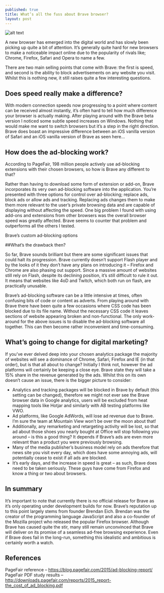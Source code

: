 ```yaml
---
published: true
title: What’s all the fuss about Brave browser?
layout: post
---
```

![alt text](http://www.bloomagency.co.uk/wp-content/uploads/2016/02/Brave.jpg "Brave browser")

A new browser has emerged into the digital world and has slowly been picking up quite a bit of attention. It’s generally quite hard for new browsers to make a noticeable impact online due to the popularity of rivals like; Chrome, Firefox, Safari and Opera to name a few.

There are two main selling points that come with Brave: the first is speed, and second is the ability to block advertisements on any website you visit. Whilst this is nothing new, it still raises quite a few interesting questions.

## Does speed really make a difference?

With modern connection speeds now progressing to a point where content can be received almost instantly, it’s often hard to tell how much difference your browser is actually making. After playing around with the Brave beta version I noticed some subtle speed increases on Windows. Nothing that would make me want to switch browsers but it’s a step in the right direction. Brave does boast an impressive difference between an iOS vanilla version of Safari and an iOS vanilla version of Brave as seen here…

## How does the ad-blocking work?

According to PageFair, 198 million people actively use ad-blocking extensions with their chosen browsers, so how is Brave any different to that?

Rather than having to download some form of extension or add-on, Brave incorporates its very own ad-blocking software into the application. You’re presented with three options for control over ad-blocking; replace ads, block ads or allow ads and tracking. Replacing ads changes them to make them more relevant to the user’s private browsing data and are capable of displaying without affecting the speed. One big problem I found with using add-ons and extensions from other browsers was the overall browser speed was greatly affected. Brave seems to counter that problem and outperforms all the others I tested.

Brave’s custom ad-blocking options

##What’s the drawback then?

So far, Brave sounds brilliant but there are some significant issues that could halt its progression. Brave currently doesn’t support Flash player and by the looks of it they don’t have any plans on introducing it – Firefox and Chrome are also phasing out support. Since a massive amount of websites still rely on Flash, despite its declining position, it’s still difficult to rule it out. It means that websites like 4oD and Twitch, which both run on flash, are practically unusable.

Brave’s ad-blocking software can be a little intensive at times, often confusing bits of code or content as adverts. From playing around with Brave there have been quite a few occasions where CSS code has been blocked due to its file name. Without the necessary CSS code it leaves sections of website appearing broken and non-functional.
The only work-around for the above issues is to disable the ad-blocking software all together. This can then become rather inconvenient and time-consuming.

## What’s going to change for digital marketing?

If you’ve ever delved deep into your chosen analytics package the majority of websites will see a dominance of Chrome, Safari, Firefox and IE (in that order), but is that all about to change? Initially I think not, however the ad platforms will certainly be keeping a close eye.
Brave state they will take a 15% share in the revenue generated by the ads. Whilst this on its own doesn’t cause an issue, there is the bigger picture to consider:

* Analytics and tracking packages will be blocked in Brave by default (this setting can be changed), therefore we might not ever see the Brave browser data in Google analytics, users will be excluded from heat mapping tools like Hotjar and similarly with AB testing platforms like VWO.
* Ad platforms, like Google AdWords, will lose ad revenue due to Brave. I’m sure the team at Mountain View won’t be over the moon about that!
* Additionally, any remarketing and retargeting activity will be lost, so that ad about those shoes you nearly bought at Office will stop following you around – is this a good thing? It depends if Brave’s ads are even more relevant than a product you were previously browsing.
* Many of the media publisher’s business model rely on ads therefore that news site you visit every day, which does have some annoying ads, will potentially cease to exist if all ads are blocked.
* It’s early days, and the increase in speed is great – as such, Brave does need to be taken seriously. These guys have come from Firefox and know a thing or two about browsers.

## In summary

It’s important to note that currently there is no official release for Brave as it’s only operating under development builds for now. Brave’s reputation up to this point largely stems from founder Brendan Eich. Brendan was the creator of the programming language JavaScript and also a co-founder of the Mozilla project who released the popular Firefox browser. Although Brave has caused quite the stir, many still remain unconvinced that Brave will deliver on its promise of a seamless ad-free browsing experience. Even if Brave does fail in the long-run, something this idealistic and ambitious is certainly worth a watch.

## References

PageFair reference – https://blog.pagefair.com/2015/ad-blocking-report/
PageFair PDF study results – http://downloads.pagefair.com/reports/2015_report-the_cost_of_ad_blocking.pdf